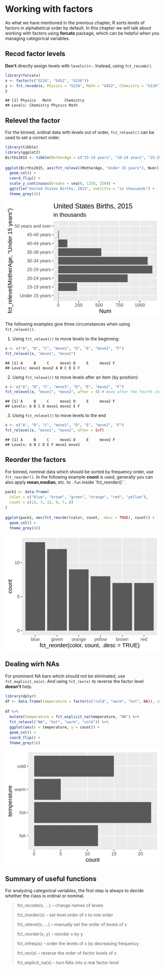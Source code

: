 # Working with factors

As what we have mentioned in the previous chapter, R sorts levels of factors in alphabetical order by default. In this chapter we will talk about working with factors using **forcats** package, which can be helpful when you managing categorical variables.

## Recod factor levels

**Don't** directly assign levels with ``levels()<-``. Instead, using ``fct_recode()``.


```r
library(forcats)
x <- factor(c("G234", "G452", "G136"))  
y <- fct_recode(x, Physics = "G234", Math = "G452", Chemistry = "G136")  
y
```

```
## [1] Physics   Math      Chemistry
## Levels: Chemistry Physics Math
```

## Relevel the factor

For the binned, ordinal data with levels out of order, ``fct_relevel()`` can be used to set a correct order. 


```r
library(tibble)
library(ggplot2)
Births2015 <- tibble(MotherAge = c("15-19 years", "20-24 years", "25-29 years", "30-34 years", "35-39 years",  "40-44 years", "45-49 years", "50 years and over", "Under 15 years"), Num = c(229.715, 850.509, 1152.311, 1094.693, 527.996, 111.848, 8.171, .754, 2.5)) 
 
ggplot(Births2015, aes(fct_relevel(MotherAge, "Under 15 years"), Num)) +
  geom_col() +
  coord_flip() +
  scale_y_continuous(breaks = seq(0, 1250, 250)) +
  ggtitle("United States Births, 2015", subtitle = "in thousands") +
  theme_grey(16)
```

<img src="factors_files/figure-html/unnamed-chunk-2-1.png" width="576" style="display: block; margin: auto;" />

The following examples give three circumstances when using ``fct_relevel()``.

1. Using ``fct_relevel()`` to move levels to the beginning:


```r
x <- c("A", "B", "C", "move1", "D", "E", "move2", "F")  
fct_relevel(x, "move1", "move2")
```

```
## [1] A     B     C     move1 D     E     move2 F    
## Levels: move1 move2 A B C D E F
```

2. Using ``fct_relevel()`` to move levels after an item (by position):


```r
x <- c("A", "B", "C", "move1", "D", "E", "move2", "F")  
fct_relevel(x, "move1", "move2", after = 4) # move after the fourth item
```

```
## [1] A     B     C     move1 D     E     move2 F    
## Levels: A B C D move1 move2 E F
```

3. Using ``fct_relevel()`` to move levels to the end


```r
x <- c("A", "B", "C", "move1", "D", "E", "move2", "F")  
fct_relevel(x, "move1", "move2", after = Inf)
```

```
## [1] A     B     C     move1 D     E     move2 F    
## Levels: A B C D E F move1 move2
```

## Reorder the factors 

For binned, nominal data which should be sorted by frequency order, use ``fct_reorder()``. In the following example **count** is used, generally you can also apply **mean**,**median**, etc. to ``.fun`` inside `fct_reorder()``.


```r
pack1 <- data.frame(  
  color = c("blue", "brown", "green", "orange", "red", "yellow"),  
  count = c(13, 7, 12, 9, 7, 8)  
)  
 
ggplot(pack1, aes(fct_reorder(color, count, .desc = TRUE), count)) +   
  geom_col() +  
  theme_grey(16)
```

<img src="factors_files/figure-html/unnamed-chunk-6-1.png" width="576" style="display: block; margin: auto;" />

## Dealing wirh NAs

For prominent NA bars which should not be eliminated, use ``fct_explicit_na(x)``. And using ``fct_rev(x)`` to reverse the factor level **doesn't** help.


```r
library(dplyr)
df <- data.frame(temperature = factor(c("cold", "warm", "hot", NA)), count = c(15, 5, 22, 12))
 
df %>%   
  mutate(temperature = fct_explicit_na(temperature, "NA") %>% 
  fct_relevel("NA", "hot", "warm", "cold")) %>%
  ggplot(aes(x = temperature, y = count)) +
  geom_col() +
  coord_flip() +
  theme_grey(16)
```

<img src="factors_files/figure-html/unnamed-chunk-7-1.png" width="576" style="display: block; margin: auto;" />

## Summary of useful functions

For analyzing categorical variables, the first step is always to decide whether the class is ordinal or nominal.

>fct_recode(x, ...) – change names of levels
>
>fct_inorder(x) – set level order of x to row order
>
>fct_relevel(x, ...) – manually set the order of levels of x
>
>fct_reorder(x, y) – reorder x by y
>
>fct_infreq(x) – order the levels of x by decreasing frequency
>
>fct_rev(x) – reverse the order of factor levels of x
>
>fct_explicit_na(x) – turn NAs into a real factor level
>
